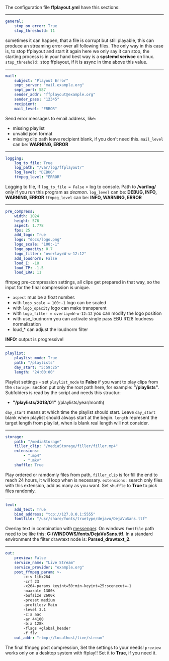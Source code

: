 The configuration file **ffplayout.yml** have this sections:

---

```YAML
general:
    stop_on_error: True
    stop_threshold: 11
```
sometimes it can happen, that a file is corrupt but still playable,
this can produce an streaming error over all following files.
The only way in this case is, to stop ffplayout and start it again
here we only say it can stop, the starting process is in your hand
best way is a **systemd serivce** on linux.
`stop_threshold:` stop ffplayout, if it is async in time above this value.

---

```YAML
mail:
    subject: "Playout Error"
    smpt_server: "mail.example.org"
    smpt_port: 587
    sender_addr: "ffplayout@example.org"
    sender_pass: "12345"
    recipient:
    mail_level: "ERROR"
```
Send error messages to email address, like:
- missing playlist
- unvalid json format
- missing clip path
leave recipient blank, if you don't need this.
`mail_level` can be: **WARNING, ERROR**

---

```YAML
logging:
    log_to_file: True
    log_path: "/var/log/ffplayout/"
    log_level: "DEBUG"
    ffmpeg_level: "ERROR"
```

Logging to file, if `log_to_file = False` > log to console.
Path to **/var/log/** only if you run this program as *deamon*.
`log_level` can be: **DEBUG, INFO, WARNING, ERROR**
`ffmpeg_level` can be: **INFO, WARNING, ERROR**

---

```YAML
pre_compress:
    width: 1024
    height: 576
    aspect: 1.778
    fps: 25
    add_logo: True
    logo: "docs/logo.png"
    logo_scale: "100:-1"
    logo_opacity: 0.7
    logo_filter: "overlay=W-w-12:12"
    add_loudnorm: False
    loud_I: -18
    loud_TP: -1.5
    loud_LRA: 11
```

ffmpeg pre-compression settings, all clips get prepared in that way,
so the input for the final compression is unique.
- `aspect` mus be a float number.
- with `logo_scale = 100:-1` logo can be scaled
- with `logo_opacity` logo can make transparent
- with `logo_filter = overlay=W-w-12:12` you can modify the logo position
- with use_loudnorm you can activate single pass EBU R128 loudness normalization
- loud_* can adjust the loudnorm filter

**INFO:** output is progressive!

---

```YAML
playlist:
    playlist_mode: True
    path: "/playlists"
    day_start: "5:59:25"
    length: "24:00:00"
```
Playlist settings -
set `playlist_mode` to **False** if you want to play clips from the `storage:` section
put only the root path here, for example: **"/playlists"**.
Subfolders is read by the script and needs this structur:
- **"/playlists/2018/01"** (/playlists/year/month)

`day_start` means at which time the playlist should start. Leave `day_start` blank when playlist should always start at the begin.
`length` represent the target length from playlist, when is blank real length will not consider.

---

```YAML
storage:
    path: "/mediaStorage"
    filler_clip: "/mediaStorage/filler/filler.mp4"
    extensions:
        - ".mp4"
        - ".mkv"
    shuffle: True
```
Play ordered or ramdomly files from path, `filler_clip` is for fill the end
to reach 24 hours, it will loop when is necessary. `extensions:` search only files
with this extension, add as many as you want. Set `shuffle` to **True** to pick files randomly.

---

```YAML
text:
    add_text: True
    bind_address: "tcp://127.0.0.1:5555"
    fontfile: "/usr/share/fonts/truetype/dejavu/DejaVuSans.ttf"
```
Overlay text in combination with [messenger](https://github.com/ffplayout/messenger).
On windows `fontfile` path need to be like this: **C\:/WINDOWS/fonts/DejaVuSans.ttf**.
In a standard environment the filter drawtext node is: **Parsed_drawtext_2**.

---

```YAML
out:
    preview: False
    service_name: "Live Stream"
    service_provider: "example.org"
    post_ffmpeg_param: >-
        -c:v libx264
        -crf 23
        -x264-params keyint=50:min-keyint=25:scenecut=-1
        -maxrate 1300k
        -bufsize 2600k
        -preset medium
        -profile:v Main
        -level 3.1
        -c:a aac
        -ar 44100
        -b:a 128k
        -flags +global_header
        -f flv
    out_addr: "rtmp://localhost/live/stream"
```

The final ffmpeg post compression, Set the settings to your needs!
`preview` works only on a desktop system with ffplay!! Set it to **True**, if you need it.
